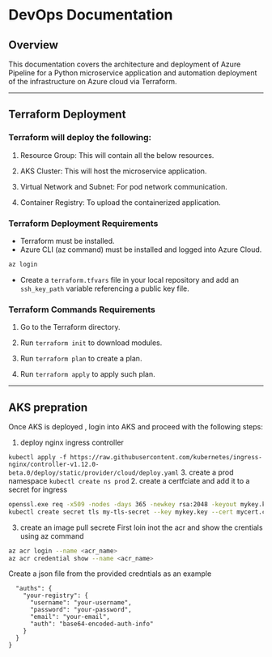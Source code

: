 # DevOps Documentation

## Overview

This documentation covers the architecture and deployment of Azure Pipeline for a Python microservice application and automation deployment of the infrastructure on Azure cloud via Terraform.

---

## Terraform Deployment

### Terraform will deploy the following:

1. Resource Group: This will contain all the below resources.

2. AKS Cluster: This will host the microservice application.

3. Virtual Network and Subnet: For pod network communication.

4. Container Registry: To upload the containerized application.


### Terraform Deployment Requirements

* Terraform must be installed.
* Azure CLI (az command) must be installed and logged into Azure Cloud.

```bash
az login
```
* Create a `terraform.tfvars` file in your local repository and add an `ssh_key_path` variable referencing a  public key file.

### Terraform Commands Requirements

1. Go to the Terraform directory.

2. Run `terraform init` to download modules.

3. Run `terraform plan` to create a plan.

4. Run `terraform apply` to apply such plan.

---

## AKS prepration 

Once AKS is deployed , login into AKS and proceed with the following steps:

1. deploy nginx ingress controller 

`kubectl apply -f https://raw.githubusercontent.com/kubernetes/ingress-nginx/controller-v1.12.0-beta.0/deploy/static/provider/cloud/deploy.yaml`
3. create a prod namespace
`kubectl create ns prod`
2. create a certfciate and add it to a secret for ingress 
```bash
openssl.exe req -x509 -nodes -days 365 -newkey rsa:2048 -keyout mykey.key -out mycert.crt -subj "/CN=micro.mostafa.com" -addext "subjectAltName = DNS:micro.mostafa.com,DNS:www.micro.mostafa.com"
kubectl create secret tls my-tls-secret --key mykey.key --cert mycert.crt -n prod
```
3. create an image pull secrete 
First loin inot the acr and show the crentials using az command 
```bash
az acr login --name <acr_name>
az acr credential show --name <acr_name>
```
Create a json file from the provided credntials as an example 
```{
  "auths": {
    "your-registry": {
      "username": "your-username",
      "password": "your-password",
      "email": "your-email",
      "auth": "base64-encoded-auth-info"
    }
  }
}
```